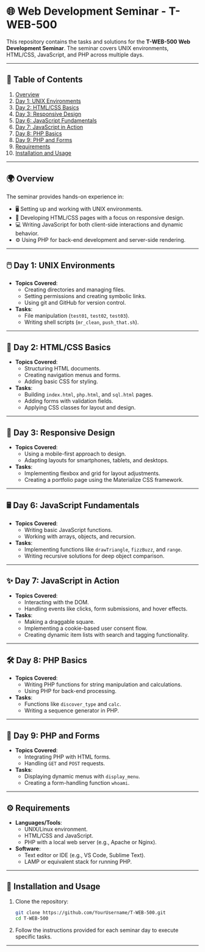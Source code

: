
# 🌐 **Web Development Seminar - T-WEB-500**

This repository contains the tasks and solutions for the **T-WEB-500 Web Development Seminar**. The seminar covers UNIX environments, HTML/CSS, JavaScript, and PHP across multiple days.

---

## 📜 **Table of Contents**
1. [Overview](#overview)
2. [Day 1: UNIX Environments](#day-1-unix-environments)
3. [Day 2: HTML/CSS Basics](#day-2-htmlcss-basics)
4. [Day 3: Responsive Design](#day-3-responsive-design)
5. [Day 6: JavaScript Fundamentals](#day-6-javascript-fundamentals)
6. [Day 7: JavaScript in Action](#day-7-javascript-in-action)
7. [Day 8: PHP Basics](#day-8-php-basics)
8. [Day 9: PHP and Forms](#day-9-php-and-forms)
9. [Requirements](#requirements)
10. [Installation and Usage](#installation-and-usage)

---

## 🌍 **Overview**
The seminar provides hands-on experience in:
- 🖥️ Setting up and working with UNIX environments.
- 📝 Developing HTML/CSS pages with a focus on responsive design.
- 💻 Writing JavaScript for both client-side interactions and dynamic behavior.
- ⚙️ Using PHP for back-end development and server-side rendering.

---

## 🖱️ **Day 1: UNIX Environments**
- **Topics Covered**:
  - Creating directories and managing files.
  - Setting permissions and creating symbolic links.
  - Using git and GitHub for version control.
- **Tasks**:
  - File manipulation (`test01`, `test02`, `test03`).
  - Writing shell scripts (`mr_clean`, `push_that.sh`).

---

## 🎨 **Day 2: HTML/CSS Basics**
- **Topics Covered**:
  - Structuring HTML documents.
  - Creating navigation menus and forms.
  - Adding basic CSS for styling.
- **Tasks**:
  - Building `index.html`, `php.html`, and `sql.html` pages.
  - Adding forms with validation fields.
  - Applying CSS classes for layout and design.

---

## 📱 **Day 3: Responsive Design**
- **Topics Covered**:
  - Using a mobile-first approach to design.
  - Adapting layouts for smartphones, tablets, and desktops.
- **Tasks**:
  - Implementing flexbox and grid for layout adjustments.
  - Creating a portfolio page using the Materialize CSS framework.

---

## 🖩 **Day 6: JavaScript Fundamentals**
- **Topics Covered**:
  - Writing basic JavaScript functions.
  - Working with arrays, objects, and recursion.
- **Tasks**:
  - Implementing functions like `drawTriangle`, `fizzBuzz`, and `range`.
  - Writing recursive solutions for deep object comparison.

---

## ✨ **Day 7: JavaScript in Action**
- **Topics Covered**:
  - Interacting with the DOM.
  - Handling events like clicks, form submissions, and hover effects.
- **Tasks**:
  - Making a draggable square.
  - Implementing a cookie-based user consent flow.
  - Creating dynamic item lists with search and tagging functionality.

---

## 🛠️ **Day 8: PHP Basics**
- **Topics Covered**:
  - Writing PHP functions for string manipulation and calculations.
  - Using PHP for back-end processing.
- **Tasks**:
  - Functions like `discover_type` and `calc`.
  - Writing a sequence generator in PHP.

---

## 📝 **Day 9: PHP and Forms**
- **Topics Covered**:
  - Integrating PHP with HTML forms.
  - Handling `GET` and `POST` requests.
- **Tasks**:
  - Displaying dynamic menus with `display_menu`.
  - Creating a form-handling function `whoami`.

---

## ⚙️ **Requirements**
- **Languages/Tools**:
  - UNIX/Linux environment.
  - HTML/CSS and JavaScript.
  - PHP with a local web server (e.g., Apache or Nginx).
- **Software**:
  - Text editor or IDE (e.g., VS Code, Sublime Text).
  - LAMP or equivalent stack for running PHP.

---

## 🚀 **Installation and Usage**
1. Clone the repository:
   ```bash
   git clone https://github.com/YourUsername/T-WEB-500.git
   cd T-WEB-500
   ```

2. Follow the instructions provided for each seminar day to execute specific tasks.

---

